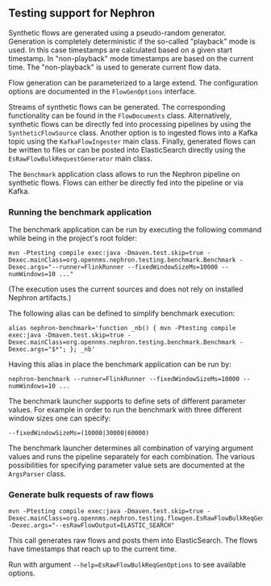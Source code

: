 ## Testing support for Nephron

Synthetic flows are generated using a pseudo-random generator. Generation is completely deterministic if the so-called "playback" mode is used. In this case timestamps are calculated based on a given start timestamp. In "non-playback" mode timestamps are based on the current time. The "non-playback" is used to generate current flow data.

Flow generation can be parameterized to a large extend. The configuration options are documented in the `FlowGenOptions` interface.

Streams of synthetic flows can be generated. The corresponding functionality can be found in the `FlowDocuments` class. Alternatively, synthetic flows can be directly fed into processing pipelines by using the `SyntheticFlowSource` class. Another option is to ingested flows into a Kafka topic using the `KafkaFlowIngester` main class. Finally, generated flows can be written to files or can be posted into ElasticSearch directly using the `EsRawFlowBulkRequestGenerator` main class.

The `Benchmark` application class allows to run the Nephron pipeline on synthetic flows. Flows can either be directly fed into the pipeline or via Kafka.

### Running the benchmark application

The benchmark application can be run by executing the following command while being in the project's root folder:

```
mvn -Ptesting compile exec:java -Dmaven.test.skip=true -Dexec.mainClass=org.opennms.nephron.testing.benchmark.Benchmark -Dexec.args="--runner=FlinkRunner --fixedWindowSizeMs=10000 --numWindows=10 ..."
```

(The execution uses the current sources and does not rely on installed Nephron artifacts.)

The following alias can be defined to simplify benchmark execution:

```
alias nephron-benchmark='function _nb() { mvn -Ptesting compile exec:java -Dmaven.test.skip=true -Dexec.mainClass=org.opennms.nephron.testing.benchmark.Benchmark -Dexec.args="$*"; }; _nb'
```

Having this alias in place the benchmark application can be run by:

```
nephron-benchmark --runner=FlinkRunner --fixedWindowSizeMs=10000 --numWindows=10 ...
```
The benchmark launcher supports to define sets of different parameter values. For example in order to run the benchmark with three different window sizes one can specify:

```
--fixedWindowSizeMs=(10000|30000|60000)
```
The benchmark launcher determines all combination of varying argument values and runs the pipeline separately for each combination. The various possibilities for specifying parameter value sets are documented at the `ArgsParser` class. 

### Generate bulk requests of raw flows

```
mvn -Ptesting compile exec:java -Dmaven.test.skip=true -Dexec.mainClass=org.opennms.nephron.testing.flowgen.EsRawFlowBulkReqGenerator -Dexec.args="--esRawFlowOutput=ELASTIC_SEARCH"
```

This call generates raw flows and posts them into ElasticSearch. The flows have timestamps that reach up to the current time.

Run with argument `--help=EsRawFlowBulkReqGenOptions` to see available options.

